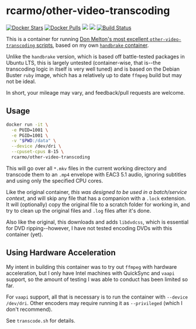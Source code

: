 # rcarmo/other-video-transcoding

[![Docker Stars](https://img.shields.io/docker/stars/rcarmo/other-video-transcoding.svg)](https://hub.docker.com/r/rcarmo/other-video-transcoding)
[![Docker Pulls](https://img.shields.io/docker/pulls/rcarmo/other-video-transcoding.svg)](https://hub.docker.com/r/rcarmo/other-video-transcoding)
[![](https://images.microbadger.com/badges/image/rcarmo/other-video-transcoding.svg)](https://microbadger.com/images/rcarmo/other-video-transcoding "Get your own image badge on microbadger.com")
[![](https://images.microbadger.com/badges/version/rcarmo/other-video-transcoding.svg)](https://microbadger.com/images/rcarmo/other-video-transcoding "Get your own version badge on microbadger.com")
[![Build Status](https://travis-ci.org/rcarmo/docker-other-video-transcoding.svg?branch=master)](https://travis-ci.org/rcarmo/docker-other-video-transcoding)

This is a container for running [Don Melton's most excellent `other-video-transcoding` scripts](https://github.com/donmelton/other_video_transcoding), based on my own [`handbrake` container](https://github.com/rcarmo/docker-handbrake).

Unlike the `handbrake` version, which is based off battle-tested packages in Ubuntu LTS, this is largely untested (container-wise, that is--the transcoding logic in itself is very well tuned) and is based on the Debian Buster `ruby` image, which has a relatively up to date `ffmpeg` build but may not be ideal.

In short, your mileage may vary, and feedback/pull requests are welcome.

## Usage

```bash
docker run -it \
  -e PUID=1001 \
  -e PGID=1001 \
  -v "$PWD:/data" \
  --device /dev/dri \
  --cpuset-cpus 8-15 \
  rcarmo/other-video-transcoding
```

This will go over all `*.mkv` files in the current working directory and transcode them to an `.mp4` envelope with EAC3 5.1 audio, ignoring subtitles and using only the specified CPU cores.

Like the original container, _this was designed to be used in a batch/service context_, and will skip any file that has a companion with a `.lock` extension. It will (optionally) copy the original file to a scratch folder for working in, and try to clean up the original files and `.log` files after it's done.

Also like the original, this downloads and adds `libdvdcss`, which is essential for DVD ripping--however, I have not tested encoding DVDs with this container (yet).

## Using Hardware Acceleration

My intent in building this container was to try out `ffmpeg` with hardware acceleration, but I only have Intel machines with QuickSync and `vaapi` support, so the amount of testing I was able to conduct has been limited so far.

For `vaapi` support, all that is necessary is to run the container with `--device /dev/dri`. Other encoders may require running it as `--privileged` (which I don't recommend).

See `transcode.sh` for details.
